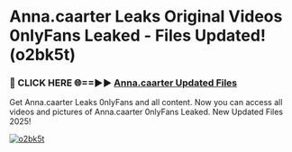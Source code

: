 # Anna.caarter Leaks Original Videos 0nlyFans Leaked - Files Updated! (o2bk5t)

<h3>🔴 CLICK HERE 🌐==►► <a href="https://mediafile.pages.dev?q=Anna.caarter&ref=D4RT" rel="nofollow">Anna.caarter Updated Files</a></h3>

Get Anna.caarter Leaks 0nlyFans and all content. Now you can access all videos and pictures of Anna.caarter 0nlyFans Leaked. New Updated Files 2025!

[![o2bk5t](https://github.com/user-attachments/assets/8c521d6e-e6e3-4a75-9320-d58ab9d79d5b)](https://mediafile.pages.dev?q=Anna.caarter&ref=D4RT)